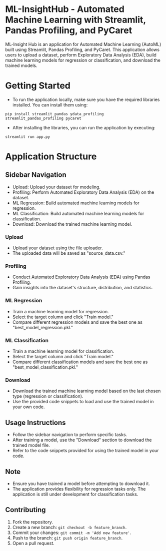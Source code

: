 ﻿# ML-InsightHub - Automated Machine Learning with Streamlit, Pandas Profiling, and PyCaret

 ML-Insight Hub is an application for Automated Machine Learning (AutoML) built using Streamlit, Pandas Profiling, and PyCaret. This application allows users to upload a dataset, perform Exploratory Data Analysis (EDA), build machine learning models for regression or classification, and download the trained models.

# Getting Started
- To run the application locally, make sure you have the required libraries installed. You can install them using:
```
pip install streamlit pandas ydata_profiling streamlit_pandas_profiling pycaret
```
- After installing the libraries, you can run the application by executing:
```
streamlit run app.py
```

# Application Structure
## Sidebar Navigation

- Upload: Upload your dataset for modeling.
- Profiling: Perform Automated Exploratory Data Analysis (EDA) on the dataset.
- ML Regression: Build automated machine learning models for regression.
- ML Classification: Build automated machine learning models for classification.
- Download: Download the trained machine learning model.

### Upload
- Upload your dataset using the file uploader.
- The uploaded data will be saved as "source_data.csv."

### Profiling
- Conduct Automated Exploratory Data Analysis (EDA) using Pandas Profiling.
- Gain insights into the dataset's structure, distribution, and statistics.

### ML Regression
- Train a machine learning model for regression.
- Select the target column and click "Train model."
- Compare different regression models and save the best one as "best_model_regression.pkl."

### ML Classification
- Train a machine learning model for classification.
- Select the target column and click "Train model."
- Compare different classification models and save the best one as "best_model_classification.pkl."

### Download
- Download the trained machine learning model based on the last chosen type (regression or classification).
- Use the provided code snippets to load and use the trained model in your own code.

## Usage Instructions
- Follow the sidebar navigation to perform specific tasks.
- After training a model, use the "Download" section to download the trained model file.
- Refer to the code snippets provided for using the trained model in your code.

## Note
- Ensure you have trained a model before attempting to download it.
- The application provides flexibility for regression tasks only. The application is still under development for classification tasks.

## Contributing
1. Fork the repository.
2. Create a new branch: `git checkout -b feature_branch`.
3. Commit your changes: `git commit -m 'Add new feature'`.
4. Push to the branch: `git push origin feature_branch`.
5. Open a pull request.
